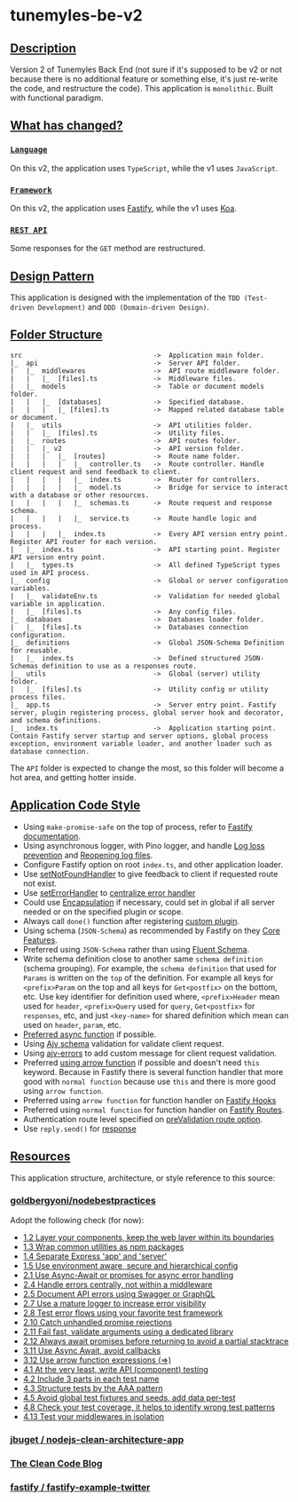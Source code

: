 # tunemyles-be-v2

## [Description](#description)

Version 2 of Tunemyles Back End (not sure if it's supposed to be v2 or not because there is no additional feature or something else, it's just re-write the code, and restructure the code). This application is `monolithic`. Built with functional paradigm.

## [What has changed?](#what-has-changed)

### [`Language`](#language)

On this v2, the application uses `TypeScript`, while the v1 uses `JavaScript`.

### [`Framework`](#framework)

On this v2, the application uses [Fastify](https://www.fastify.io/), while the v1 uses [Koa](https://koajs.com/).

### [`REST API`](#rest-api)

Some responses for the `GET` method are restructured.

## [Design Pattern](#design-pattern)

This application is designed with the implementation of the `TDD (Test-driven Development)` and `DDD (Domain-driven Design)`.

## [Folder Structure](#folder-tructure)

```
src                                 ->  Application main folder.
|_  api                             ->  Server API folder.
|   |_  middlewares                 ->  API route middleware folder.
|   |   |_  [files].ts              ->  Middleware files.
|   |_  models                      ->  Table or document models folder.
|   |   |_  [databases]             ->  Specified database.
|   |   |   |_ [files].ts           ->  Mapped related database table or document.
|   |_  utils                       ->  API utilities folder.
|   |   |_  [files].ts              ->  Utility files.
|   |_  routes                      ->  API routes folder.
|   |   |_ v2                       ->  API version folder.
|   |   |   |_  [routes]            ->  Route name folder.
|   |   |   |   |_  controller.ts   ->  Route controller. Handle client request and send feedback to client.
|   |   |   |   |_  index.ts        ->  Router for controllers.
|   |   |   |   |_  model.ts        ->  Bridge for service to interact with a database or other resources.
|   |   |   |   |_  schemas.ts      ->  Route request and response schema.
|   |   |   |   |_  service.ts      ->  Route handle logic and process.
|   |   |   |_  index.ts            ->  Every API version entry point. Register API router for each version.
|   |_  index.ts                    ->  API starting point. Register API version entry point.
|   |_  types.ts                    ->  All defined TypeScript types used in API process.
|_  config                          ->  Global or server configuration variables.
|   |_  validateEnv.ts              ->  Validation for needed global variable in application.
|   |_  [files].ts                  ->  Any config files.
|_  databases                       ->  Databases loader folder.
|   |_  [files].ts                  ->  Databases connection configuration.
|_  definitions                     ->  Global JSON-Schema Definition for reusable.
|   |_  index.ts                    ->  Defined structured JSON-Schemas definition to use as a responses route.
|_  utils                           ->  Global (server) utility folder.
|   |_  [files].ts                  ->  Utility config or utility process files.
|_  app.ts                          ->  Server entry point. Fastify server, plugin registering process, global server hook and decorator, and schema definitions.
|_  index.ts                        ->  Application starting point. Contain Fastify server startup and server options, global process exception, environment variable loader, and another loader such as database connection.

```

The `API` folder is expected to change the most, so this folder will become a hot area, and getting hotter inside.

## [Application Code Style](#code-style)

- Using `make-promise-safe` on the top of process, refer to [Fastify documentation](https://www.fastify.io/docs/latest/Getting-Started/#your-first-server).
- Using asynchronous logger, with Pino logger, and handle [Log loss prevention](https://getpino.io/#/docs/asynchronous?id=log-loss-prevention) and [Reopening log files](https://getpino.io/#/docs/help?id=reopening-log-files).
- Configure Fastify option on root `index.ts`, and other application loader.
- Use [setNotFoundHandler](https://www.fastify.io/docs/latest/Server/#setnotfoundhandler) to give feedback to client if requested route not exist.
- Use [setErrorHandler](https://www.fastify.io/docs/latest/Server/#seterrorhandler) to [centralize error handler](https://github.com/goldbergyoni/nodebestpractices#-24-handle-errors-centrally-not-within-a-middleware)
- Could use [Encapsulation](https://www.fastify.io/docs/latest/Encapsulation/) if necessary, could set in global if all server needed or on the specified plugin or scope.
- Always call `done()` function after registering [custom plugin](https://www.fastify.io/docs/latest/Plugins/).
- Using schema (`JSON-Schema`) as recommended by Fastify on they [Core Features](https://www.fastify.io/).
- Preferred using `JSON-Schema` rather than using [Fluent Schema](https://www.fastify.io/docs/latest/Fluent-Schema/).
- Write schema definition close to another same `schema definition` (schema grouping). For example, the `schema definition` that used for `Params` is written on the `top` of the definition. For example all keys for `<prefix>Param` on the top and all keys for `Get<postfix>` on the bottom, etc. Use key identifier for definition used where, `<prefix>Header` mean used for `header`, `<prefix>Query` used for `query`, `Get<postfix>` for `responses`, etc, and just `<key-name>` for shared definition which mean can used on `header`, `param`, etc.
- [Preferred async function](https://github.com/goldbergyoni/nodebestpractices#-311-use-async-await-avoid-callbacks) if possible.
- Using [Ajv schema](https://www.fastify.io/docs/latest/Fluent-Schema/) validation for validate client request.
- Using [ajv-errors](https://www.fastify.io/docs/latest/Validation-and-Serialization/#schemaerrorformatter) to add custom message for client request validation.
- Preferred [using arrow function](https://github.com/goldbergyoni/nodebestpractices#-312-use-arrow-function-expressions-) if possible and doesn't need `this` keyword. Because in Fastify there is several function handler that more good with `normal function` because use `this` and there is more good using `arrow function`.
- Preferred using `arrow function` for function handler on [Fastify Hooks](https://www.fastify.io/docs/latest/Hooks/.#preparsing)
- Preferred using `normal function` for function handler on [Fastify Routes](https://www.fastify.io/docs/latest/Routes/).
- Authentication route level specified on [preValidation route option](https://www.fastify.io/docs/latest/Routes/).
- Use `reply.send()` for [response](https://www.fastify.io/docs/latest/Routes/#async-await)

## [Resources](#resources)

This application structure, architecture, or style reference to this source:

### [goldbergyoni/nodebestpractices](https://github.com/goldbergyoni/nodebestpractices#4-testing-and-overall-quality-practices)

Adopt the following check (for now):

- [1.2 Layer your components, keep the web layer within its boundaries](https://github.com/goldbergyoni/nodebestpractices#-12-layer-your-components-keep-the-web-layer-within-its-boundaries)
- [1.3 Wrap common utilities as npm packages](https://github.com/goldbergyoni/nodebestpractices#-13-wrap-common-utilities-as-npm-packages)
- [1.4 Separate Express 'app' and 'server'](https://github.com/goldbergyoni/nodebestpractices#-14-separate-express-app-and-server)
- [1.5 Use environment aware, secure and hierarchical config](https://github.com/goldbergyoni/nodebestpractices#-15-use-environment-aware-secure-and-hierarchical-config)
- [2.1 Use Async-Await or promises for async error handling](https://github.com/goldbergyoni/nodebestpractices#-21-use-async-await-or-promises-for-async-error-handling)
- [2.4 Handle errors centrally, not within a middleware](https://github.com/goldbergyoni/nodebestpractices#-24-handle-errors-centrally-not-within-a-middleware)
- [2.5 Document API errors using Swagger or GraphQL](https://github.com/goldbergyoni/nodebestpractices#-25-document-api-errors-using-swagger-or-graphql)
- [2.7 Use a mature logger to increase error visibility](https://github.com/goldbergyoni/nodebestpractices#-27-use-a-mature-logger-to-increase-error-visibility)
- [2.8 Test error flows using your favorite test framework](https://github.com/goldbergyoni/nodebestpractices#-27-use-a-mature-logger-to-increase-error-visibility)
- [2.10 Catch unhandled promise rejections](https://github.com/goldbergyoni/nodebestpractices#-27-use-a-mature-logger-to-increase-error-visibility)
- [2.11 Fail fast, validate arguments using a dedicated library](https://github.com/goldbergyoni/nodebestpractices#-27-use-a-mature-logger-to-increase-error-visibility)
- [2.12 Always await promises before returning to avoid a partial stacktrace](https://github.com/goldbergyoni/nodebestpractices#-27-use-a-mature-logger-to-increase-error-visibility)
- [3.11 Use Async Await, avoid callbacks](https://github.com/goldbergyoni/nodebestpractices#-311-use-async-await-avoid-callbacks)
- [3.12 Use arrow function expressions (=>)](https://github.com/goldbergyoni/nodebestpractices#-312-use-arrow-function-expressions-)
- [4.1 At the very least, write API (component) testing](https://github.com/goldbergyoni/nodebestpractices#-41-at-the-very-least-write-api-component-testing)
- [4.2 Include 3 parts in each test name](https://github.com/goldbergyoni/nodebestpractices#-42-include-3-parts-in-each-test-name)
- [4.3 Structure tests by the AAA pattern](https://github.com/goldbergyoni/nodebestpractices#-43-structure-tests-by-the-aaa-pattern)
- [4.5 Avoid global test fixtures and seeds, add data per-test](https://github.com/goldbergyoni/nodebestpractices#-45-avoid-global-test-fixtures-and-seeds-add-data-per-test)
- [4.8 Check your test coverage, it helps to identify wrong test patterns](https://github.com/goldbergyoni/nodebestpractices#-48-check-your-test-coverage-it-helps-to-identify-wrong-test-patterns)
- [4.13 Test your middlewares in isolation](https://github.com/goldbergyoni/nodebestpractices#-413-test-your-middlewares-in-isolation)

### [jbuget / nodejs-clean-architecture-app](https://github.com/jbuget/nodejs-clean-architecture-app)

### [The Clean Code Blog](https://blog.cleancoder.com/uncle-bob/2012/08/13/the-clean-architecture.html)

### [fastify / fastify-example-twitter](https://github.com/fastify/fastify-example-twitter)
